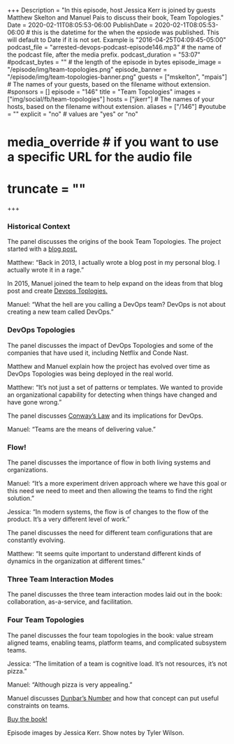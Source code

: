 +++
Description = "In this episode, host Jessica Kerr is joined by guests Matthew Skelton and Manuel Pais to discuss their book, Team Topologies."
Date = 2020-02-11T08:05:53-06:00
PublishDate = 2020-02-1T08:05:53-06:00 # this is the datetime for the when the epsiode was published. This will default to Date if it is not set. Example is "2016-04-25T04:09:45-05:00"
podcast_file = "arrested-devops-podcast-episode146.mp3" # the name of the podcast file, after the media prefix.
podcast_duration = "53:07"
#podcast_bytes = "" # the length of the episode in bytes
episode_image = "/episode/img/team-topologies.png"
episode_banner = "/episode/img/team-topologies-banner.png"
guests = ["mskelton", "mpais"] # The names of your guests, based on the filename without extension.
#sponsors = []
episode = "146"
title = "Team Topologies"
images = ["img/social/fb/team-topologies"]
hosts = ["jkerr"] # The names of your hosts, based on the filename without extension.
aliases = ["/146"]
#youtube = ""
explicit = "no" # values are "yes" or "no"
# media_override # if you want to use a specific URL for the audio file
# truncate = ""
+++

### Historical Context

The panel discusses the origins of the book Team Topologies. The project started with a [blog post.](https://blog.matthewskelton.net/2013/10/22/what-team-structure-is-right-for-devops-to-flourish/)

Matthew: “Back in 2013, I actually wrote a blog post in my personal blog. I actually wrote it in a rage.”

In 2015, Manuel joined the team to help expand on the ideas from that blog post and create [Devops Toplogies.](devopstopologies.com)

Manuel: “What the hell are you calling a DevOps team? DevOps is not about creating a new team called DevOps.”

### DevOps Topologies

The panel discusses the impact of DevOps Topologies and some of the companies that have used it, including Netflix and Conde Nast.

Matthew and Manuel explain how the project has evolved over time as DevOps Topologies was being deployed in the real world. 

Matthew: “It’s not just a set of patterns or templates. We wanted to provide an organizational capability for detecting when things have changed and have gone wrong.”

The panel discusses [Conway’s Law](https://twitter.com/conways_law) and its implications for DevOps.

Manuel: “Teams are the means of delivering value.”

### Flow!

The panel discusses the importance of flow in both living systems and organizations.

Manuel: “It’s a more experiment driven approach where we have this goal or this need we need to meet and then allowing the teams to find the right solution.”

Jessica: “In modern systems, the flow is of changes to the flow of the product. It’s a very different level of work.”

The panel discusses the need for different team configurations that are constantly evolving.

Matthew: “It seems quite important to understand different kinds of dynamics in the organization at different times.”

### Three Team Interaction Modes

The panel discusses the three team interaction modes laid out in the book: collaboration, as-a-service, and facilitation.

### Four Team Topologies

The panel discusses the four team topologies in the book: value stream aligned teams, enabling teams, platform teams, and complicated subsystem teams.

Jessica: “The limitation of a team is cognitive load. It’s not resources, it’s not pizza.”

Manuel: “Although pizza is very appealing.”

Manuel discusses [Dunbar’s Number](https://en.wikipedia.org/wiki/Dunbar%27s_number) and how that concept can put useful constraints on teams.

[Buy the book!](https://teamtopologies.com/book)

Episode images by Jessica Kerr. Show notes by Tyler Wilson.
